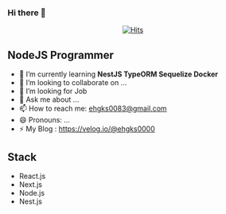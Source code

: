 ### Hi there 👋

  <div align=center>
	
  [![Hits](https://hits.seeyoufarm.com/api/count/incr/badge.svg?url=https%3A%2F%2Fgithub.com%2Fzzsza)](https://hits.seeyoufarm.com) 
	
  </div>

<!--
**ehgks0000/ehgks0000** is a ✨ _special_ ✨ repository because its `README.md` (this file) appears on your GitHub profile.

Here are some ideas to get you started:

- 🔭 I’m currently working on ...
- 🌱 I’m currently learning ...
- 👯 I’m looking to collaborate on ...
- 🤔 I’m looking for help with ...
- 💬 Ask me about ...
- 📫 How to reach me: ...
- 😄 Pronouns: ...
- ⚡ Fun fact: ...
-->

## NodeJS Programmer


- 🌱 I’m currently learning **NestJS TypeORM Sequelize Docker**
- 👯 I’m looking to collaborate on ...
- 🤔 I’m looking for Job
- 💬 Ask me about ...
- 📫 How to reach me: ehgks0083@gmail.com
- 😄 Pronouns: ...
- ⚡ My Blog : https://velog.io/@ehgks0000


## Stack

- React.js
- Next.js
- Node.js
- Nest.js
